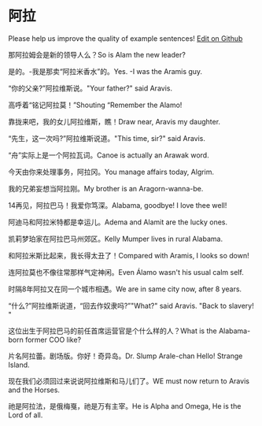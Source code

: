 # 阿拉

Please help us improve the quality of example sentences! [Edit on Github](https://github.com/jiyushe/jiyu-example-sentence-source/blob/main/chinese/ala.md)

<p><span class="chinese">那阿拉姆会是新的领导人么？</span><span class="english">So is Alam the new leader?</span></p>

<p><span class="chinese">是的。-我是那卖“阿拉米香水”的。</span><span class="english">Yes. -I was the Aramis guy.</span></p>

<p><span class="chinese">“你的父亲?”阿拉维斯说。</span><span class="english">"Your father?" said Aravis.</span></p>

<p><span class="chinese">高呼着“铭记阿拉莫！”</span><span class="english">Shouting “Remember the Alamo!</span></p>

<p><span class="chinese">靠拢来吧，我的女儿阿拉维斯，瞧！</span><span class="english">Draw near, Aravis my daughter.</span></p>

<p><span class="chinese">“先生，这一次吗?”阿拉维斯说道。</span><span class="english">"This time, sir?" said Aravis.</span></p>

<p><span class="chinese">“舟”实际上是一个阿拉瓦词。</span><span class="english">Canoe is actually an Arawak word.</span></p>

<p><span class="chinese">今天由你来处理事务，阿拉冈。</span><span class="english">You manage affairs today, Algrim.</span></p>

<p><span class="chinese">我的兄弟妄想当阿拉刚。</span><span class="english">My brother is an Aragorn-wanna-be.</span></p>

<p><span class="chinese">14再见，阿拉巴马！我爱你笃深。</span><span class="english">Alabama, goodbye! I love thee well!</span></p>

<p><span class="chinese">阿迪马和阿拉米特都是幸运儿。</span><span class="english">Adema and Alamit are the lucky ones.</span></p>

<p><span class="chinese">凯莉梦珀家在阿拉巴马州郊区。</span><span class="english">Kelly Mumper lives in rural Alabama.</span></p>

<p><span class="chinese">和阿拉米斯比起来，我长得太丑了！</span><span class="english">Compared with Aramis, I looks so down!</span></p>

<p><span class="chinese">连阿拉莫也不像往常那样气定神闲。</span><span class="english">Even Álamo wasn't his usual calm self.</span></p>

<p><span class="chinese">时隔8年阿拉又在同一个城市相遇。</span><span class="english">We are in same city now, after 8 years.</span></p>

<p><span class="chinese">“什么?”阿拉维斯说道，“回去作奴隶吗?”</span><span class="english">"What?" said Aravis. "Back to slavery! "</span></p>

<p><span class="chinese">这位出生于阿拉巴马的前任首席运营官是个什么样的人？</span><span class="english">What is the Alabama-born former COO like?</span></p>

<p><span class="chinese">片名阿拉蕾。剧场版。你好！奇异岛。</span><span class="english">Dr. Slump Arale-chan Hello! Strange Island.</span></p>

<p><span class="chinese">现在我们必须回过来说说阿拉维斯和马儿们了。</span><span class="english">WE must now return to Aravis and the Horses.</span></p>

<p><span class="chinese">祂是阿拉法，是俄梅戛，祂是万有主宰。</span><span class="english">He is Alpha and Omega, He is the Lord of all.</span></p>

